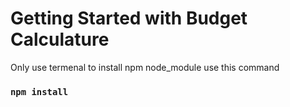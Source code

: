 # Getting Started with Budget Calculature


Only use termenal to install npm node_module use this command 

### `npm install`



